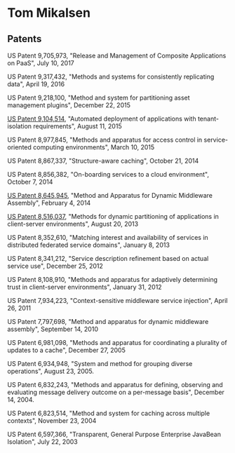 <!--
Copyright 2024 Thomas Mikalsen. Subject to the MIT License 
-->
Tom Mikalsen
============

Patents
-------
US Patent 9,705,973, "Release and Management of Composite Applications on PaaS", July 10, 2017

US Patent 9,317,432, "Methods and systems for consistently replicating data", April 19, 2016

US Patent 9,218,100, "Method and system for partitioning asset management plugins", December 22, 2015

[US Patent 9,104,514](https://patents.google.com/patent/US9104514B2/), "Automated deployment of applications with tenant-isolation requirements", August 11, 2015

US Patent 8,977,845, "Methods and apparatus for access control in service-oriented computing environments", March 10, 2015

US Patent 8,867,337, "Structure-aware caching", October 21, 2014

US Patent 8,856,382, "On-boarding services to a cloud environment", October 7, 2014

[US Patent 8,645,945](https://patents.google.com/patent/US8645945B2), "Method and Apparatus for Dynamic Middleware Assembly", February 4, 2014

[US Patent 8,516,037](https://patents.google.com/patent/US8516037B2), "Methods for dynamic partitioning of applications in client-server environments", August 20, 2013

US Patent 8,352,610, "Matching interest and availability of services in distributed federated service domains", January 8, 2013

US Patent 8,341,212, "Service description refinement based on actual service use", December 25, 2012

US Patent 8,108,910, "Methods and apparatus for adaptively determining trust in client-server environments", January 31, 2012

US Patent 7,934,223, "Context-sensitive middleware service injection", April 26, 2011

US Patent 7,797,698, "Method and apparatus for dynamic middleware assembly", September 14, 2010

US Patent 6,981,098, "Methods and apparatus for coordinating a plurality of updates to a cache", December 27, 2005

US Patent 6,934,948, "System and method for grouping diverse operations", August 23, 2005.

US Patent 6,832,243, "Methods and apparatus for defining, observing and evaluating message delivery outcome on a per-message basis", December 14, 2004.

US Patent 6,823,514, "Method and system for caching across multiple contexts",  November 23, 2004

US Patent 6,597,366, "Transparent, General Purpose Enterprise JavaBean Isolation", July 22, 2003
